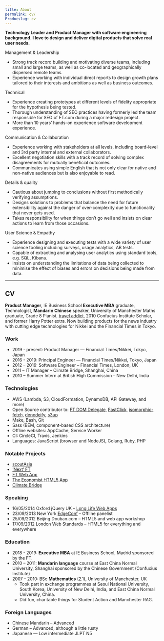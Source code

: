 ```yaml
---
title: About
permalink: cv/
Producslug: cv
---
```


**Technology Leader and Product Manager with software engineering background.
I love to design and deliver digital products that solve real user needs.**

Management & Leadership
- Strong track record building and motivating diverse teams, including small and large teams, as well as co-located and geographically dispersed remote teams.
- Experience working with individual direct reports to design growth plans tailored to their interests and ambitions as well as business outcomes.

Technical
- Experience creating prototypes at different levels of fidelity appropriate for the hypothesis being tested.
- Thorough understanding of SEO practices having formerly led the team responsible for SEO of FT.com during a major redesign project.
- More than 10 years’ hands-on experience software development experience.

Communication & Collaboration
- Experience working with stakeholders at all levels, including board-level and 3rd party internal and external collaborators.
- Excellent negotiation skills with a track record of solving complex disagreements for mutually beneficial outcomes.
- Communicates using simple English that is not only clear for native and non-native audiences but is also enjoyable to read.

Details & quality
- Cautious about jumping to conclusions without first methodically verifying assumptions.
- Designs solutions to problems that balance the need for future extensibility against the danger of over-complexity due to functionality that never gets used.
- Takes responsibility for when things don’t go well and insists on clear actions to learn from those occasions.

User Science & Empathy
- Experience designing and executing tests with a wide variety of user science tooling including surveys, usage analytics, AB tests.
- Capable of extracting and analysing user analytics using standard tools, e.g. SQL, Kibana.
- Insists on understanding the limitations of data being collected to minimise the effect of biases and errors on decisions being made from data. 

---

## CV

**Product Manager**, IE Business School **Executive MBA** graduate, Technologist, **Mandarin Chinese** speaker, University of Manchester Maths graduate, Grade 8 Pianist, [travel addict](https://www.facebook.com/photo.php?v=103878763725&set=vb.501043725&type=2&theater), 2010 Confucius Institute Scholar, and former Harry Potter extra. Now building products for the news industry with cutting edge technologies for Nikkei and the Financial Times in Tokyo.

### Work

- 2019 - present: Product Manager — Financial Times/Nikkei, Tokyo, Japan
- 2016 - 2019: Principal Engineer — Financial Times/Nikkei, Tokyo, Japan
- 2012 – 2016: Software Engineer – Financial Times, London, UK
- 2011 – IT Manager – Climate Bridge, Shanghai, China
- 2010 – Summer Intern at British High Commission – New Delhi, India

### Technologies

- AWS (Lambda, S3, CloudFormation, DynamoDB, API Gateway, and more)
- Open Source contributor to: [FT DOM Delegate](https://github.com/ftlabs/ftdomdelegate), [FastClick](https://github.com/ftlabs/fastclick), [isomorphic-fetch](https://github.com/matthew-andrews/isomorphic-fetch), [denodeify](https://github.com/matthew-andrews/denodeify), [s3up](https://github.com/matthew-andrews/s3up)
- Make, Bash, Git
- Sass (BEM, component-based CSS architecture)
- Offline websites: AppCache, Service Worker
- CI: CircleCI, Travis, Jenkins
- Languages: JavaScript (browser and NodeJS), Golang, Ruby, PHP

### Notable Projects

- [scoutAsia](https://scout.asia)
- [‘Next’ FT](https://www.ft.com/)
- [FT Web App](http://labs.ft.com/articles/the-ft-web-app/)
- [The Economist HTML5 App](http://labs.ft.com/articles/the-economist/)
- [Climate Bridge](https://mattandre.ws/portfolio/climate-bridge/)

### Speaking

- 16/05/2014 Oxford jQuery UK – [Long Life Web Apps](http://matthew-andrews.github.io/talk-long-life-web-apps/)
- 23/09/2013 New York [EdgeConf](http://edgeconf.com/2013-nyc/schedule.html) – Offline panelist
- 25/09/2012 Beijing Douban.com – HTML5 and web app workshop
- 17/09/2012 London Web Standards – HTML5 for everything and everywhere

### Education

- 2018 - 2019: **Executive MBA** at IE Business School, Madrid sponsored by the FT.
- 2010 – 2011: **Mandarin language** course at East China Normal University, Shanghai sponsored by the Chinese Government (Confucius Institute)
- 2007 – 2010: BSc **Mathematics** (2.1), University of Manchester, UK
	- Took part in exchange programmes at Seoul National University, South Korea, University of New Delhi, India, and East China Normal University, China.
	- Did fun, charitable things for Student Action and Manchester RAG.

### Foreign Languages

- Chinese Mandarin – Advanced
- German – Advanced, although a little rusty
- Japanese — Low intermediate JLPT N5
